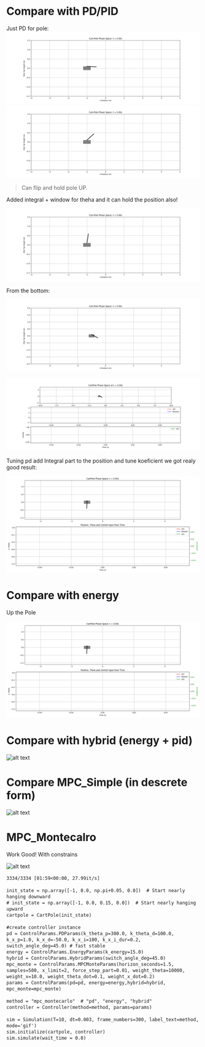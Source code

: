

# Compare with PD/PID

Just PD for pole:
![tmp](gif/cartpole_pd_down.gif)
![tmp](gif/cartpole_pd_right.gif)

> Can flip and hold pole UP.

Added integral + window for theha and it can hold the position also!

![pid](gif/cartpole_pid.gif)

From the bottom:

![alt text](gif/cartpole_pid_down.gif)

![alt text](gif/cartpole_pid_bang_bang.gif)

Tuning pd add Integral part to the position and tune koeficient we got realy good result:

![alt text](gif/cartpole_pose_pid.gif)

# Compare with energy

Up the Pole

![alt text](gif/cartpole_energy.gif)

# Compare with hybrid (energy + pid)

![alt text](gif/cartpole_hynrid.gif)


# Compare MPC_Simple (in descrete form)

![alt text](gif/cartpole_mpc_simple.gif)

# MPC_Montecalro

Work Good! With constrains

![alt text](gif/cartpole_mpc_montecarlo.gif)

```
3334/3334 [01:59<00:00, 27.99it/s]

init_state = np.array([-1, 0.0, np.pi+0.05, 0.0])  # Start nearly hanging downward
# init_state = np.array([-1, 0.0, 0.15, 0.0])  # Start nearly hanging upward
cartpole = CartPole(init_state)

#create controller instance
pd = ControlParams.PDParams(k_theta_p=300.0, k_theta_d=100.0, k_x_p=1.0, k_x_d=-50.0, k_x_i=100, k_x_i_dur=0.2, switch_angle_deg=45.0) # fast stable
energy = ControlParams.EnergyParams(k_energy=15.0)
hybrid = ControlParams.HybridParams(switch_angle_deg=45.0)
mpc_monte = ControlParams.MPCMonteParams(horizon_seconds=1.5, samples=500, x_limit=2, force_step_part=0.01, weight_theta=10000, weight_x=10.0, weight_theta_dot=0.1, weight_x_dot=0.2)
params = ControlParams(pd=pd, energy=energy,hybrid=hybrid, mpc_monte=mpc_monte)

method = "mpc_montecarlo"  # "pd", "energy", "hybrid"
controller = Controller(method=method, params=params)

sim = Simulation(T=10, dt=0.003, frame_numbers=300, label_text=method, mode='gif')
sim.initialize(cartpole, controller)
sim.simulate(wait_time = 0.0)
```